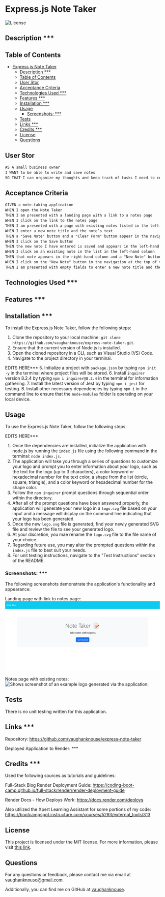 # Express.js Note Taker

![License](https://img.shields.io/badge/License-MIT-blue.svg)

## Description ***


## Table of Contents
- [Express.js Note Taker](#expressjs-note-taker)
  - [Description \*\*\*](#description-)
  - [Table of Contents](#table-of-contents)
  - [User Stor](#user-stor)
  - [Acceptance Criteria](#acceptance-criteria)
  - [Technologies Used \*\*\*](#technologies-used-)
  - [Features \*\*\*](#features-)
  - [Installation \*\*\*](#installation-)
  - [Usage](#usage)
    - [Screenshots: \*\*\*](#screenshots-)
  - [Tests](#tests)
  - [Links \*\*\*](#links-)
  - [Credits \*\*\*](#credits-)
  - [License](#license)
  - [Questions](#questions)


## User Stor
```md
AS A small business owner
I WANT to be able to write and save notes
SO THAT I can organize my thoughts and keep track of tasks I need to complete
```

## Acceptance Criteria
```md
GIVEN a note-taking application
WHEN I open the Note Taker
THEN I am presented with a landing page with a link to a notes page
WHEN I click on the link to the notes page
THEN I am presented with a page with existing notes listed in the left-hand column, plus empty fields to enter a new note title and the note’s text in the right-hand column
WHEN I enter a new note title and the note’s text
THEN a "Save Note" button and a "Clear Form" button appear in the navigation at the top of the page
WHEN I click on the Save button
THEN the new note I have entered is saved and appears in the left-hand column with the other existing notes and the buttons in the navigation disappear
WHEN I click on an existing note in the list in the left-hand column
THEN that note appears in the right-hand column and a "New Note" button appears in the navigation
WHEN I click on the "New Note" button in the navigation at the top of the page
THEN I am presented with empty fields to enter a new note title and the note’s text in the right-hand column and the button disappears
```

## Technologies Used ***


## Features ***


## Installation ***
To install the Express.js Note Taker, follow the following steps:
1.	Clone the repository to your local machine: `git clone https://github.com/vaughanknouse/express-note-taker.git`.
2.	Ensure that the current version of Node.js is installed. 
3.	Open the cloned repository in a CLI, such as Visual Studio (VS) Code.
4.	Navigate to the project directory in your terminal.

EDITS HERE***
5.	Initialize a project with `package.json` by typing `npm init -y` in the terminal where project files will be stored.
6.	Install `inquirer` version 8.2.4 by typing `npm i inquirer@8.2.4` in the terminal for information gathering.
7. Install the latest version of Jest by typing `npm i jest` for testing.
8.	Install other necessary dependencies by typing `npm i` in the command line to ensure that the `node-modules` folder is operating on your local device. 


## Usage
To use the Express.js Note Taker, follow the following steps:

EDITS HERE***
1.	Once the dependencies are installed, initialize the application with node.js by running the `index.js` file using the following command in the terminal: `node index.js`.
2.	The application will take you through a series of questions to customize your logo and prompt you to enter information about your logo, such as the text for the logo (up to 3 characters), a color keyword or hexadecimal number for the text color, a shape from the list (circle, square, triangle), and a color keyword or hexadecimal number for the shape color.
3.	Follow the `npm inquirer` prompt questions through sequential order within the directory.
4.	After all of the prompt questions have been answered properly, the application will generate your new logo in a `logo.svg` file based on your input and a message will display on the command line indicating that your logo has been generated.
5.	Once the new `logo.svg` file is generated, find your newly generated SVG file and review the file to see your generated logo.
6. At your discretion, you mae rename the `logo.svg` file to the file name of your choice.
7. Regarding future use, you may alter the prompted questions within the `index.js` file to best suit your needs. 
8. For unit testing instructions, navigate to the "Test Instructions" section of the README. 

### Screenshots: ***
The following screenshots demonstrate the application's functionality and appearance:

Landing page with link to notes page:
![Shows screenshot of the landing page with a clickable link to the notes page.](assets/images/landing-page-screenshot.png)

Notes page with existing notes:
![Shows screenshot of an example  logo generated via the application.](assets/images/generated-logo-screenshot.png)


## Tests
There is no unit testing written for this application.


## Links ***
Repository: https://github.com/vaughanknouse/express-note-taker

Deployed Application to Render: ***


## Credits ***
Used the following sources as tutorials and guidelines:

Full-Stack Blog Render Deployment Guide: https://coding-boot-camp.github.io/full-stack/render/render-deployment-guide

Render Docs - How Deploys Work: https://docs.render.com/deploys 

Also utilized the Xpert Learning Assistant for some portions of my code:
https://bootcampspot.instructure.com/courses/5293/external_tools/313


## License
This project is licensed under the MIT license. For more information, please visit [this link](https://opensource.org/licenses/MIT).


## Questions
For any questions or feedback, please contact me via email at vaughanknouse@gmail.com.

Additionally, you can find me on GitHub at [vaughanknouse](https://github.com/vaughanknouse).
